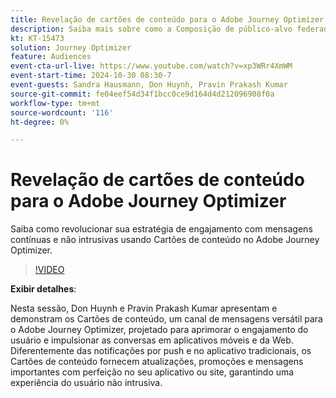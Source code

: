 ```yaml
---
title: Revelação de cartões de conteúdo para o Adobe Journey Optimizer
description: Saiba mais sobre como a Composição de público-alvo federado fornece uma abordagem abrangente para a curadoria e ativação de público-alvo com o Real-Time CDP e o Journey Optimizer.
kt: KT-15473
solution: Journey Optimizer
feature: Audiences
event-cta-url-live: https://www.youtube.com/watch?v=xp3WRr4XmWM
event-start-time: 2024-10-30 08:30-7
event-guests: Sandra Hausmann, Don Huynh, Pravin Prakash Kumar
source-git-commit: fe04eef54d34f1bcc0ce9d164d4d212096908f0a
workflow-type: tm+mt
source-wordcount: '116'
ht-degree: 0%

---
```


# Revelação de cartões de conteúdo para o Adobe Journey Optimizer

Saiba como revolucionar sua estratégia de engajamento com mensagens contínuas e não intrusivas usando Cartões de conteúdo no Adobe Journey Optimizer.

>[!VIDEO](https://video.tv.adobe.com/v/3436281/?quality=12&learn=on)

**Exibir detalhes**:

Nesta sessão, Don Huynh e Pravin Prakash Kumar apresentam e demonstram os Cartões de conteúdo, um canal de mensagens versátil para o Adobe Journey Optimizer, projetado para aprimorar o engajamento do usuário e impulsionar as conversas em aplicativos móveis e da Web. Diferentemente das notificações por push e no aplicativo tradicionais, os Cartões de conteúdo fornecem atualizações, promoções e mensagens importantes com perfeição no seu aplicativo ou site, garantindo uma experiência do usuário não intrusiva.

